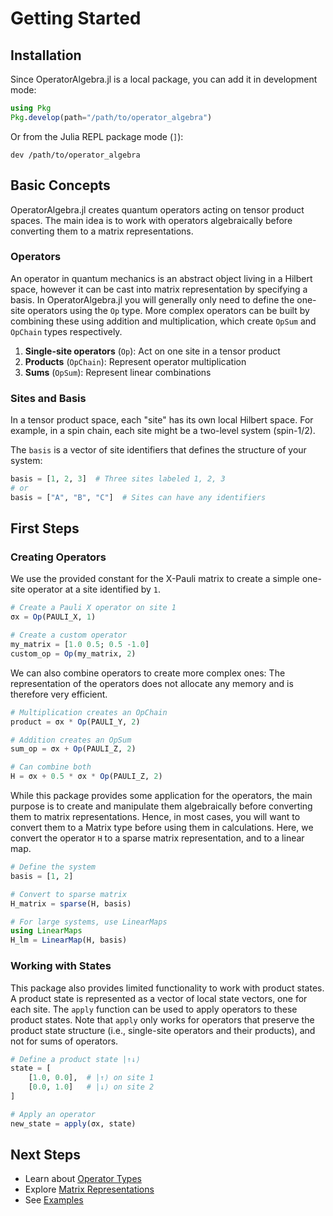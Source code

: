# Getting Started

## Installation

Since OperatorAlgebra.jl is a local package, you can add it in development mode:

```julia
using Pkg
Pkg.develop(path="/path/to/operator_algebra")
```

Or from the Julia REPL package mode (`]`):
```
dev /path/to/operator_algebra
```

## Basic Concepts

OperatorAlgebra.jl creates quantum operators acting on tensor product spaces. The main idea is to work with operators algebraically before converting them to a matrix representations.

### Operators

An operator in quantum mechanics is an abstract object living in a Hilbert space, however it can be cast into matrix representation by specifying a basis. In OperatorAlgebra.jl you will generally only need to define the one-site operators using the `Op` type. More complex operators can be built by combining these using addition and multiplication, which create `OpSum` and `OpChain` types respectively.

1. **Single-site operators** (`Op`): Act on one site in a tensor product
2. **Products** (`OpChain`): Represent operator multiplication
3. **Sums** (`OpSum`): Represent linear combinations

### Sites and Basis

In a tensor product space, each "site" has its own local Hilbert space. For example, in a spin chain, each site might be a two-level system (spin-1/2).

The `basis` is a vector of site identifiers that defines the structure of your system:

```julia
basis = [1, 2, 3]  # Three sites labeled 1, 2, 3
# or
basis = ["A", "B", "C"]  # Sites can have any identifiers
```

## First Steps

### Creating Operators

We use the provided constant for the X-Pauli matrix to create a simple one-site operator at a site identified by `1`. 

```julia
# Create a Pauli X operator on site 1
σx = Op(PAULI_X, 1)

# Create a custom operator
my_matrix = [1.0 0.5; 0.5 -1.0]
custom_op = Op(my_matrix, 2)
```

We can also combine operators to create more complex ones: The representation of the operators does not allocate any memory and is therefore very efficient.

```julia
# Multiplication creates an OpChain
product = σx * Op(PAULI_Y, 2)

# Addition creates an OpSum
sum_op = σx + Op(PAULI_Z, 2)

# Can combine both
H = σx + 0.5 * σx * Op(PAULI_Z, 2)
```

While this package provides some application for the operators, the main purpose is to create and manipulate them algebraically before converting them to matrix representations. Hence, in most cases, you will want to convert them to a Matrix type before using them in calculations. Here, we convert the operator `H` to a sparse matrix representation, and to a linear map.

```julia
# Define the system
basis = [1, 2]

# Convert to sparse matrix
H_matrix = sparse(H, basis)

# For large systems, use LinearMaps
using LinearMaps
H_lm = LinearMap(H, basis)
```

### Working with States

This package also provides limited functionality to work with product states. A product state is represented as a vector of local state vectors, one for each site. The `apply` function can be used to apply operators to these product states. Note that `apply` only works for operators that preserve the product state structure (i.e., single-site operators and their products), and not for sums of operators.

```julia
# Define a product state |↑↓⟩
state = [
    [1.0, 0.0],  # |↑⟩ on site 1
    [0.0, 1.0]   # |↓⟩ on site 2
]

# Apply an operator
new_state = apply(σx, state)
```


## Next Steps

- Learn about [Operator Types](operators.md)
- Explore [Matrix Representations](matrix_representation.md)
- See [Examples](../examples.md)
